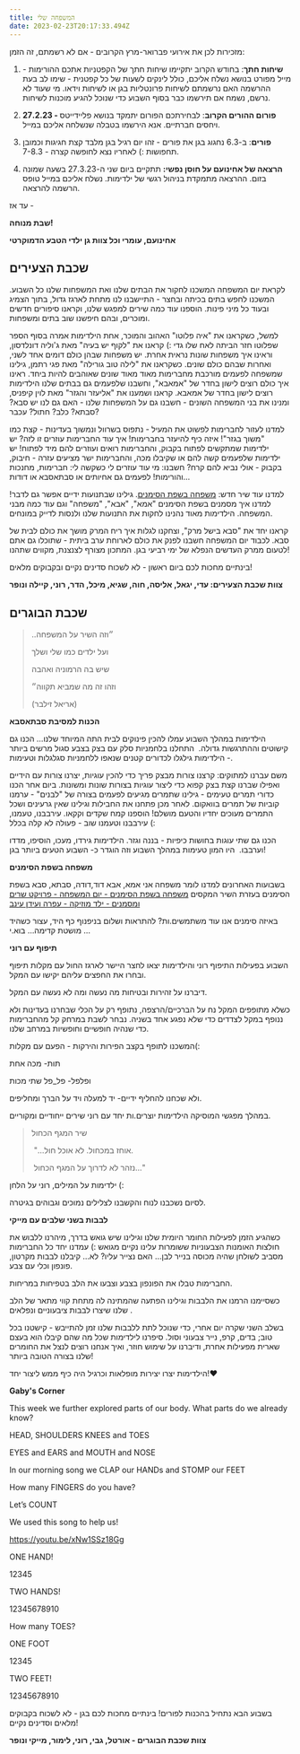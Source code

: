 ```yaml
---
title: המשפחה שלי
date: 2023-02-23T20:17:33.494Z
---
```

מזכירות לכן את אירועי פברואר-מרץ הקרובים - אם לא רשמתם, זה הזמן:

1. **שיחות חתך**: בחודש הקרוב יתקיימו שיחות חתך של הקפטניות אתכם ההורימות - מייל מפורט בנושא נשלח אליכם, כולל לינקים לשעות של כל קפטנית - שימו לב בעת ההרשמה האם נרשמתם לשיחות פרונטליות בגן או לשיחות וידאו. מי שעוד לא נרשם, נשמח אם תירשמו כבר בסוף השבוע כדי שנוכל להגיע מוכנות לשיחות.

2. **27.2.23 - פורום ההורים הקרוב**: לבחירתכם הפורום יתמקד בנושא פליידייטס ויחסים חברתיים. אנא הירשמו בטבלה שנשלחה אליכם במייל.

3. **פורים**: ב-6.3 נחגוג בגן את פורים - זהו יום רגיל בגן מלבד קצת חגיגות וכמובן תחפושות :) לאחריו נצא לחופשה קצרה - 7-8.3.

4. **הרצאה של אחינועם על חוסן נפשי:** תתקיים ביום שני ה-27.3.23 בשעה שמונה בזום. ההרצאה מתמקדת בניהול רגשי של ילדימות. נשלח אליכם במייל טופס הרשמה להרצאה.

עד אז - 

**שבת מנוחה!**

**אחינועם, עומרי וכל צוות גן ילדי הטבע הדמוקרטי**

## שכבת הצעירים

לקראת יום המשפחה המשכנו לחקור את הבתים שלנו ואת המשפחות שלנו כל השבוע. המשכנו לחפש בתים בכיתה ובחצר - התיישבנו לנו מתחת לארגז גדול, בתוך הצמיג ובעוד כל מיני פינות. הוספנו עוד כמה שירים למפגש שלנו, וקראנו סיפורים חדשים ומוכרים, ובהם חיפשנו שוב בתים ומשפחות.

למשל, כשקראנו את "איה פלוטו" האהוב והמוכר, אחת הילדימות אמרה בסוף הספר שפלוטו חזר הביתה לאח שלו גדי :) קראנו את "לקוף יש בעיה" מאת ג'וליה דונלדסון, וראינו איך משפחות שונות נראית אחרת. יש משפחות שבהן כולם דומים אחד לשני, ואחרות שבהם כולם שונים. כשקראנו את "לילה טוב גורילה" מאת פגי רתמן, גילינו שמשפחה לפעמים מורכבת מחברימות מאוד מאוד שונים שאוהבים להיות ביחד. ראינו איך כולם רוצים לישון בחדר של "אמאבא", וחשבנו שלפעמים גם בבתים שלנו הילדימות רוצים לישון בחדר של אמאבא. קראנו ושמענו את "אליעזר והגזר" מאת לוין קיפניס, ומנינו את בני המשפחה השונים - חשבנו גם על המשפחות שלנו - האם גם לנו יש סבא? סבתא? כלב? חתול? עכבר?

למדנו לעזור לחברימות לפשוט את המעיל - נתפוס בשרוול ונמשוך בעדינות - קצת כמו "משוך בגזר"! איזה כיף להיעזר בחברימות! איך עוד החברימות עוזרים זו לזה? יש ילדימות שמתקשים לפתוח בקבוק, והחברימות רואים ועוזרים להם מיד לפתוח! יש ילדימות שלפעמים קשה להם או שקיבלו מכה, והחברימות ישר מציעים עזרה - חיבוק, בקבוק - אולי נביא להם קרח? חשבנו: מי עוד עוזרים לי כשקשה לי: חברימות, מחנכות והורימות! לפעמים גם אחיותים או סבתאסבא או דודות…

למדנו עוד שיר חדש: [משפחה בשפת הסימנים](https://www.youtube.com/watch?v=5peIZJvS9fg). גילינו שבתנועות ידיים אפשר גם לדבר! למדנו איך מסמנים בשפת הסימנים "אמא", "אבא", "משפחה" וגם עוד כמה מבני המשפחה. הילדימות מאוד נהנינו לחקות את התנועות שלנו ולנסות לדייק במונחים.

קראנו יחד את "סבא בישל מרק", וצחקנו לגלות איך ריח המרק מושך את כולם לבית של סבא. לכבוד יום המשפחה חשבנו לפנק את כולם לארוחת ערב ביתית - שתוכלו גם אתם לטעום ממרק העדשים הנפלא של ימי רביעי בגן. המתכון מצורף לצנצנת, מקווים שתהנו!

בינתיים מחכות לכם ביום ראשון - לא לשכוח סדינים נקיים ובקבוקים מלאים!

**צוות שכבת הצעירים: עדי, יגאל, אליסה, חוה, שגיא, מיכל, הדר, רוני, קיילה ונופר**

## שכבת הבוגרים

> ..״וזה השיר על המשפחה
>
> ועל ילדים כמו שלי ושלך
>
> שיש בה הרמוניה ואהבה
>
> וזהו זה מה שמביא תקווה״
>
> (אריאל זילבר)

**הכנות למסיבת סבתאסבא** 

הילדימות במהלך השבוע עמלו להכין פינוקים לבית התה המיוחד שלנו… הכנו גם קישוטים וההתרגשות גדולה.  התחלנו בלחמניות סלק עם בצק בצבע סגול מרשים ביותר - הילדימות גילגלו לכדורים קטנים שנאפו ללחמניות סגלגלות וטעימות.

משם עברנו למתוקים: קרצנו צורות מבצק פריך כדי להכין עוגיות, יצרנו צורות עם הידיים ואפילו שברנו קצת בצק קפוא כדי ליצור עוגיות בצורות שונות ומשונות. ביום אחר הכנו כדורי תמרים טעימים - גילינו שתמרים מגיעים לפעמים בצורה של "לבנים" - ערמנו קוביות של תמרים בוואקום. לאחר מכן פתחנו את החבילות וגילינו שאין גרעינים ושכל התמרים מעוכים יחדיו והטעם מושלם! הוספנו קמח שקדים וקקאו. עירבבנו, טעמנו, עירבבנו וטעמנו שוב - פעולה לא קלה בכלל (:

הכנו גם שתי עוגות בחושות כיפיות - בננה וגזר. הילדימות גירדו, מעכו, הוסיפו, מדדו וערבבו.  היו המון טעימות במהלך השבוע וזה הוגדר כ- השבוע הטעים ביותר בגן! 

**משפחה בשפת הסימנים** 

בשבועות האחרונים למדנו לומר משפחה אני אמא, אבא דוד,דודה, סבתא, סבא בשפת הסימנים בעזרת השיר המקסים [משפחה בשפת הסימנים - יום המשפחה - פרויקט שרים ומסמנים - ילד מוזיקה - עפרה ועידן עינב](https://youtu.be/5peIZJvS9fg)

באיזה סימנים אנו עוד משתמשים.ות? להתראות ושלום בניפנוף כף היד, עצור כשהיד מושטת קדימה… בוא.י …

**תיפוף עם רוני**

השבוע בפעילות התיפוף רוני והילדימות יצאו לחצר היישר לארגז החול עם מקלות תיפוף ובחרו את החפצים עליהם יקישו עם המקל. 

דיברנו על זהירות ובטיחות מה נעשה ומה לא נעשה עם המקל. 

כשלא מתופפים המקל נח על הברכיים/הרצפה, נתופף רק על הכלי שבחרנו בעדינות ולא ננופף במקל לצדדים כדי שלא נפגע אחד בשניה. נבחר לשבת במרחק קל מהחברימות כדי שנהיה חופשיים וחופשיות במרחב שלנו. 

המשכנו לתופף בקצב הפירות והירקות - הפעם עם מקלות(: 

תות- מכה אחת

ופלפל- פל_פל שתי מכות 

ולא שכחנו להחליף ידיים- יד למעלה ויד על הברך ומחליפים.

במהלך מפגשי המוסיקה הילדימות יוצרים.ות יחד עם רוני שירים ייחודיים ומקוריים.

> שיר המגף הכחול 
>
>  "...אוחז במכחול. לא אוכל חול.
>
>  נזהר לא לדרוך על המגף הכחול..."

ילדימות על המילים, רוני על הלחן (: 

לסיום נשכבנו לנוח והקשבנו לצלילים נמוכים וגבוהים בגיטרה.

**לבבות בשני שלבים עם מייקי** 

כשהגיע הזמן לפעילות החומר היומית שלנו וגילינו שיש גואש בדרך, מיהרנו ללבוש את חולצות האומנות הצבעוניות ששומרות עלינו נקיים מגואש :) עמדנו יחד כל החברימות מסביב לשולחן שהיה מכוסה בנייר לבן… האם נצייר עליו? לא… קיבלנו לבבות מקרטון, פונפון וכלי עם צבע. 

החברימות טבלו את הפונפון בצבע וצבעו את הלב בטפיחות במריחות. 

כשסיימנו הרמנו את הלבבות וגילינו הפתעה שהמתינה לה מתחת קווי מתאר של הלב שלנו שיצרו לבבות ציבעוניים ונפלאים . 

בשלב השני שקרה יום אחרי, כדי שנוכל לתת ללבבות שלנו זמן להתייבש - קישטנו בכל טוב; בדים, קרפ, נייר צבעוני וסול. סיפרנו לילדימות שכל מה שהם קיבלו הוא בעצם שארית מפעילות אחרת, ודיברנו על שימוש חוזר, ואיך אנחנו רוצים לנצל את החומרים שלנו בצורה הטובה ביותר!

הילדימות יצרו יצירות מופלאות וכרגיל היה כיף ממש ליצור יחד!❤️



**Gaby's Corner**

This week we further explored parts of our body. What parts do we already know?

HEAD, SHOULDERS KNEES and TOES

EYES and EARS and MOUTH and NOSE

In our morning song we CLAP our HANDs and STOMP our FEET

How many FINGERS do you have?

Let’s COUNT

We used this song to help us! 

<https://youtu.be/xNw1SSz18Gg>

ONE HAND!

12345

TWO HANDS!

12345678910

How many TOES?

ONE FOOT

12345

TWO FEET!

12345678910

בשבוע הבא נתחיל בהכנות לפורים! בינתיים מחכות לכם בגן - לא לשכוח בקבוקים מלאים וסדינים נקיים!

**צוות שכבת הבוגרים - אורטל, גבי, רוני, לימור, מייקי ונופר**